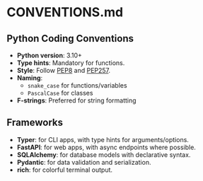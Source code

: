 # CONVENTIONS.md

## Python Coding Conventions

- **Python version**: 3.10+
- **Type hints**: Mandatory for functions.
- **Style**: Follow [PEP8](https://peps.python.org/pep-0008/) and [PEP257](https://peps.python.org/pep-0257/).
- **Naming**:
  - `snake_case` for functions/variables
  - `PascalCase` for classes
- **F-strings**: Preferred for string formatting

## Frameworks

- **Typer**: for CLI apps, with type hints for arguments/options.
- **FastAPI**: for web apps, with async endpoints where possible.
- **SQLAlchemy**: for database models with declarative syntax.
- **Pydantic**: for data validation and serialization.
- **rich**: for colorful terminal output.
